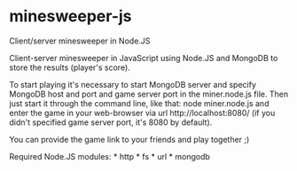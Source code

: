 minesweeper-js
==============

Client/server minesweeper in Node.JS

Client-server minesweeper in JavaScript using Node.JS and MongoDB
to store the results (player's score).

To start playing it's necessary to start MongoDB server and specify
MongoDB host and port and game server port in the miner.node.js file. 
Then just start it through the command line, like that: node miner.node.js 
and enter the game in your web-browser via url http://localhost:8080/
(if you didn't specified game server port, it's 8080 by default).

You can provide the game link to your friends and play together ;) 

Required Node.JS modules:
    * http
    * fs
    * url
    * mongodb